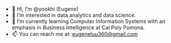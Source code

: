 - 👋 Hi, I’m @yookhi (Eugene)
- 👀 I’m interested in data analytics and data science.
- 🌱 I’m currently learning Computer Information Systems with an emphasis in Business Intelligence at Cal Poly Pomona.
- 📫 You can reach me at: eugeneluu360@gmail.com
